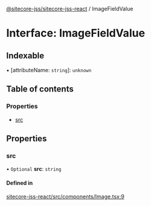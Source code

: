 [@sitecore-jss/sitecore-jss-react](../README.md) / ImageFieldValue

# Interface: ImageFieldValue

## Indexable

▪ [attributeName: `string`]: `unknown`

## Table of contents

### Properties

- [src](ImageFieldValue.md#src)

## Properties

### src

• `Optional` **src**: `string`

#### Defined in

[sitecore-jss-react/src/components/Image.tsx:9](https://github.com/Sitecore/jss/blob/ec0e89568/packages/sitecore-jss-react/src/components/Image.tsx#L9)
